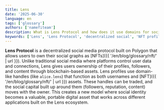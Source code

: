 ```yaml
---
title: Lens
date: '2025-06-30'
language: en
tags: ['glossary']
authors: ['namefiteam']
description: What is Lens Protocol and how does it use domains for social identity?
keywords: ['Lens', 'Lens Protocol', 'decentralized social', 'NFT profiles', 'social graph', 'Web3 identity']
---
```


**Lens Protocol** is a decentralized social media protocol built on Polygon that allows users to own their social graphs as [NFTs]({{ '/en/blog/glossary/nft/' | url }}). Unlike traditional social media where platforms control user data and connections, Lens gives users ownership of their profiles, followers, and content through blockchain-based assets. Lens profiles use domain-like handles (like `alice.lens`) that function as both usernames and [NFT]({{ '/en/blog/glossary/nft/' | url }}) assets. These handles can be traded, and the social capital built up around them (followers, reputation, content) moves with the owner. This creates a new model where social identity becomes a valuable, portable digital asset that works across different applications built on the Lens ecosystem.